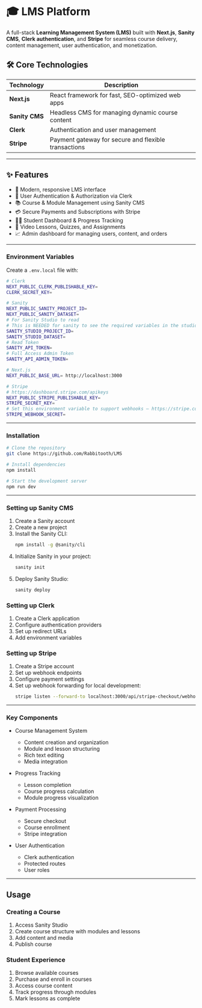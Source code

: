 # 🎓 LMS Platform

A full-stack **Learning Management System (LMS)** built with **Next.js**, **Sanity CMS**, **Clerk authentication**, and **Stripe** for seamless course delivery, content management, user authentication, and monetization.

## 🛠️ Core Technologies

| Technology | Description |
|------------|-------------|
| **Next.js** | React framework for fast, SEO-optimized web apps |
| **Sanity CMS** | Headless CMS for managing dynamic course content |
| **Clerk** | Authentication and user management |
| **Stripe** | Payment gateway for secure and flexible transactions |

---

## ✨ Features

- 🚀 Modern, responsive LMS interface
- 🔐 User Authentication & Authorization via Clerk
- 📚 Course & Module Management using Sanity CMS
- 💳 Secure Payments and Subscriptions with Stripe
- 🧑‍🎓 Student Dashboard & Progress Tracking
- 🎥 Video Lessons, Quizzes, and Assignments
- 📈 Admin dashboard for managing users, content, and orders

---

### Environment Variables

Create a `.env.local` file with:

```bash
# Clerk
NEXT_PUBLIC_CLERK_PUBLISHABLE_KEY=
CLERK_SECRET_KEY=

# Sanity
NEXT_PUBLIC_SANITY_PROJECT_ID=
NEXT_PUBLIC_SANITY_DATASET=
# For Sanity Studio to read
# This is NEEDED for sanity to see the required variables in the studio deployment
SANITY_STUDIO_PROJECT_ID=
SANITY_STUDIO_DATASET=
# Read Token
SANITY_API_TOKEN=
# Full Access Admin Token
SANITY_API_ADMIN_TOKEN=

# Next.js
NEXT_PUBLIC_BASE_URL= http://localhost:3000

# Stripe
# https://dashboard.stripe.com/apikeys
NEXT_PUBLIC_STRIPE_PUBLISHABLE_KEY=
STRIPE_SECRET_KEY=
# Set this environment variable to support webhooks — https://stripe.com/docs/webhooks#verify-events
STRIPE_WEBHOOK_SECRET=
```

---

### Installation

```bash
# Clone the repository
git clone https://github.com/Rabbitooth/LMS

# Install dependencies
npm install

# Start the development server
npm run dev
```

---

### Setting up Sanity CMS

1. Create a Sanity account
2. Create a new project
3. Install the Sanity CLI:
   ```bash
   npm install -g @sanity/cli
   ```
4. Initialize Sanity in your project:
   ```bash
   sanity init
   ```
5. Deploy Sanity Studio:
   ```bash
   sanity deploy
   ```

### Setting up Clerk

1. Create a Clerk application
2. Configure authentication providers
3. Set up redirect URLs
4. Add environment variables

### Setting up Stripe

1. Create a Stripe account
2. Set up webhook endpoints
3. Configure payment settings
4. Set up webhook forwarding for local development:
   ```bash
   stripe listen --forward-to localhost:3000/api/stripe-checkout/webhook
   ```

---

### Key Components

- Course Management System

  - Content creation and organization
  - Module and lesson structuring
  - Rich text editing
  - Media integration

- Progress Tracking

  - Lesson completion
  - Course progress calculation
  - Module progress visualization

- Payment Processing

  - Secure checkout
  - Course enrollment
  - Stripe integration

- User Authentication
  - Clerk authentication
  - Protected routes
  - User roles

---

## Usage

### Creating a Course

1. Access Sanity Studio
2. Create course structure with modules and lessons
3. Add content and media
4. Publish course

### Student Experience

1. Browse available courses
2. Purchase and enroll in courses
3. Access course content
4. Track progress through modules
5. Mark lessons as complete
